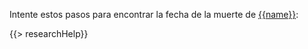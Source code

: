Intente estos pasos para encontrar la fecha de la muerte de [{{name}}](https://familysearch.org/tree/#view=ancestor&person={{pid}}):

{{> researchHelp}}